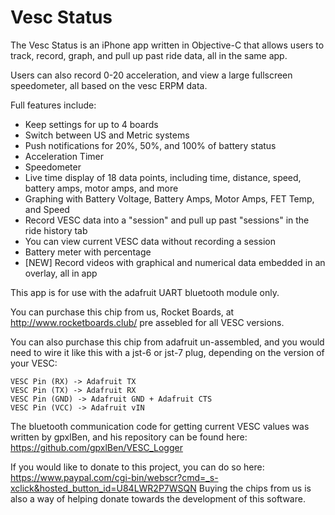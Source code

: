 # Vesc Status

The Vesc Status is an iPhone app written in Objective-C that allows users to track, record, graph, and pull up past ride data, all in the same app.

Users can also record 0-20 acceleration, and view a large fullscreen speedometer, all based on the vesc ERPM data.

Full features include:

   - Keep settings for up to 4 boards
   - Switch between US and Metric systems
   - Push notifications for 20%, 50%, and 100% of battery status
   - Acceleration Timer
   - Speedometer
   - Live time display of 18 data points, including time, distance, speed, battery amps, motor amps, and more
   - Graphing with Battery Voltage, Battery Amps, Motor Amps, FET Temp, and Speed
   - Record VESC data into a "session" and pull up past "sessions" in the ride history tab
   - You can view current VESC data without recording a session
   - Battery meter with percentage
   - [NEW] Record videos with graphical and numerical data embedded in an overlay, all in app

This app is for use with the adafruit UART bluetooth module only.

You can purchase this chip from us, Rocket Boards, at http://www.rocketboards.club/ pre assebled for all VESC versions.

You can also purchase this chip from adafruit un-assembled, and you would need to wire it like this with a jst-6 or jst-7 plug, depending on the version of your VESC:

    VESC Pin (RX) -> Adafruit TX
    VESC Pin (TX) -> Adafruit RX
    VESC Pin (GND) -> Adafruit GND + Adafruit CTS
    VESC Pin (VCC) -> Adafruit vIN

The bluetooth communication code for getting current VESC values was written by gpxlBen, and his repository can be found here: https://github.com/gpxlBen/VESC_Logger

If you would like to donate to this project, you can do so here: https://www.paypal.com/cgi-bin/webscr?cmd=_s-xclick&hosted_button_id=U84LWR2P7WSQN
Buying the chips from us is also a way of helping donate towards the development of this software.
